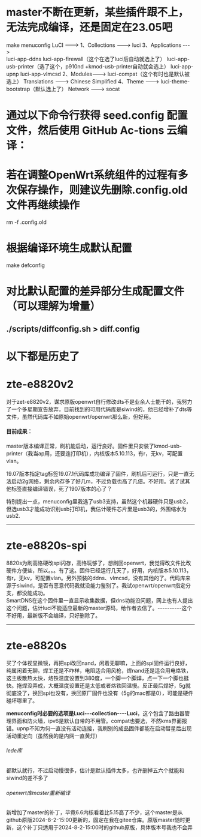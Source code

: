 # master不断在更新，某些插件跟不上，无法完成编译，还是固定在23.05吧
make menuconfig
LuCI ---> 
	1、Collections ---> luci
	3、Applications --->   	
		luci-app-ddns
		luci-app-firewall（这个在选了luci后自动就选上了）
		luci-app-usb-printer（选了这个，p910nd +kmod-usb-printer自动就会选上）
		luci-app-upnp
		luci-app-vlmcsd
	2、Modules--->	luci-compat（这个有时也是默认被选上）
				Translations ---> Chinese Simplified
	4、Theme ---> 	luci-theme-bootstrap（默认选上了）
Network ---> socat
# 通过以下命令行获得 seed.config 配置文件，然后使用 GitHub Ac-tions 云编译：
# 若在调整OpenWrt系统组件的过程有多次保存操作，则建议先删除.config.old文件再继续操作
rm -f .config.old

# 根据编译环境生成默认配置
make defconfig

# 对比默认配置的差异部分生成配置文件（可以理解为增量）
./scripts/diffconfig.sh > diff.config
-----------------------------------------------------------------------------------
# 以下都是历史了





# zte-e8820v2

对于zet-e8820v2，谋求原版openwrt自行修改dts不是业余人士能干的，我努力了一个多星期宣告放弃，目前找到的可用代码库是siwind的，他已经增补了dts等文件，虽然代码库不如原始openwrt/openwrt那么新，但好用。


#### 目前成果：

master版本编译正常，刷机能启动，运行良好。固件里只安装了kmod-usb-printer（我当ap用，还要连打印机），内核版本5.10.113，有r，无kv，可配置vlan。

19.07版本指定tag标签19.07.1代码库成功编译了固件，刷机后可运行，只是一直无法启动2g网络，剩余内存多了好几m，不过负载也高了几倍。不好用。试了试其他标签直接编译错误，死了1907版本的心了？

特别提出一点，menuconfig里我选了usb3支持，虽然这个机器硬件只是usb2，但选usb3才能成功识别usb打印机，我估计硬件芯片里是usb3的，外围缩水为usb2.


****
# zte-e8820s-spi

8820s为刷高恪硬改spi闪存，高恪玩够了，想刷回openwrt，我觉得改文件比改硬件方便些，所以。。。有了这。固件已经运行几天了，好用，内核版本5.10.113，有r，无kv，可配置vlan。另外预装的ddns、vlmcsd，没有其他的了。代码库来源于siwind，是否有恶意代码我就没能力鉴别了。我试openwrt/openwrt指定分支，都没能成功。  
SmartDNS在这个固件里一直显示收集数据，但dns功能没问题，网上也有人提出这个问题，估计luci不能适应最新的master源码，给作者去信了。----------这个不好用，最新版不会编译，只好删除了。

****
# zte-e8820s
买了个体视显微镜，再把spi改回nand，闲着无聊嘛，上面的spi固件运行良好，纯属闲着无聊。焊工还是不咋样，电阻适合用风枪，焊nand还是适合用电烙铁，这主板散热太快，烙铁温度设置到380度，一个脚一个脚焊，点一下一个脚也挺快。拖焊没弄成，大概温度设置还是太低或者烙铁回温慢。反正最后焊好，5g就彻底没了，换回spi也没有，换回原厂固件也没有（5g的mac都是0），可能是硬件碰坏哪里了。  

__menuconfig时必要的选项是Luci---collection----Luci__，这个包含了路由器管理界面和防火墙，ipv6是默认自带的不用管。compat也要选，不然kms界面报错。upnp不知为何一直没有活动连接，我刷别的成品固件都能在启动彗星后出现活动重定向（虽然我的是内网一直黄灯）
###### lede库
都默认就行，不过启动慢很多，估计是默认插件太多，也许删掉五六个就能和siwind的差不多了


###### openwrt库master重新编译
新增加了master的补丁，毕竟6.6内核看着比5.15高了不少，这个master是从github原版2024-8-2-15:00更新的，固定在我在gitee仓库。原版master随时更新，这个补丁只适用于2024-8-2-15:00时的github原版，具体版本号我也不会弄
